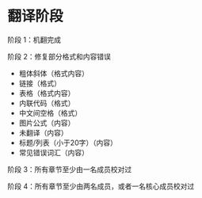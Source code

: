# 翻译阶段

阶段 1：机翻完成

阶段 2：修复部分格式和内容错误

+   粗体斜体（格式内容）
+   链接（格式）
+   表格（格式内容）
+   内联代码（格式）
+   中文间空格（格式）
+   图片公式（内容）
+   未翻译（内容）
+   标题/列表（小于20字）（内容）
+   常见错误词汇（内容）

阶段 3：所有章节至少由一名成员校对过

阶段 4：所有章节至少由两名成员，或者一名核心成员校对过